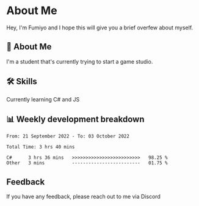 
# About Me

Hey, I'm Fumiyo and I hope this will give you a brief overfew about myself.


## 🚀 About Me
I'm a student that's currently trying to start a game studio.


## 🛠 Skills

Currently learning C# and JS


## 📊 Weekly development breakdown
<!--START_SECTION:waka-->

```text
From: 21 September 2022 - To: 03 October 2022

Total Time: 3 hrs 40 mins

C#      3 hrs 36 mins   >>>>>>>>>>>>>>>>>>>>>>>>>   98.25 %
Other   3 mins          -------------------------   01.75 %
```

<!--END_SECTION:waka-->


## Feedback

If you have any feedback, please reach out to me via Discord
